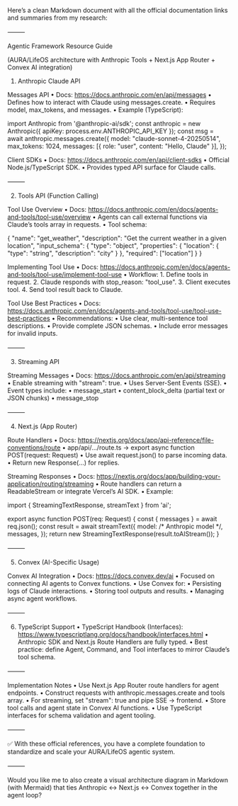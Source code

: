 Here’s a clean Markdown document with all the official documentation links and summaries from my research:

⸻

Agentic Framework Resource Guide

(AURA/LifeOS architecture with Anthropic Tools + Next.js App Router + Convex AI integration)

1. Anthropic Claude API

Messages API
	•	Docs: https://docs.anthropic.com/en/api/messages
	•	Defines how to interact with Claude using messages.create.
	•	Requires model, max_tokens, and messages.
	•	Example (TypeScript):

import Anthropic from '@anthropic-ai/sdk';
const anthropic = new Anthropic({ apiKey: process.env.ANTHROPIC_API_KEY });
const msg = await anthropic.messages.create({
  model: "claude-sonnet-4-20250514",
  max_tokens: 1024,
  messages: [{ role: "user", content: "Hello, Claude" }],
});

Client SDKs
	•	Docs: https://docs.anthropic.com/en/api/client-sdks
	•	Official Node.js/TypeScript SDK.
	•	Provides typed API surface for Claude calls.

⸻

2. Tools API (Function Calling)

Tool Use Overview
	•	Docs: https://docs.anthropic.com/en/docs/agents-and-tools/tool-use/overview
	•	Agents can call external functions via Claude’s tools array in requests.
	•	Tool schema:

{
  "name": "get_weather",
  "description": "Get the current weather in a given location",
  "input_schema": {
    "type": "object",
    "properties": {
      "location": { "type": "string", "description": "city" }
    },
    "required": ["location"]
  }
}

Implementing Tool Use
	•	Docs: https://docs.anthropic.com/en/docs/agents-and-tools/tool-use/implement-tool-use
	•	Workflow:
	1.	Define tools in request.
	2.	Claude responds with stop_reason: "tool_use".
	3.	Client executes tool.
	4.	Send tool result back to Claude.

Tool Use Best Practices
	•	Docs: https://docs.anthropic.com/en/docs/agents-and-tools/tool-use/tool-use-best-practices
	•	Recommendations:
	•	Use clear, multi-sentence tool descriptions.
	•	Provide complete JSON schemas.
	•	Include error messages for invalid inputs.

⸻

3. Streaming API

Streaming Messages
	•	Docs: https://docs.anthropic.com/en/api/streaming
	•	Enable streaming with "stream": true.
	•	Uses Server-Sent Events (SSE).
	•	Event types include:
	•	message_start
	•	content_block_delta (partial text or JSON chunks)
	•	message_stop

⸻

4. Next.js (App Router)

Route Handlers
	•	Docs: https://nextjs.org/docs/app/api-reference/file-conventions/route
	•	app/api/.../route.ts → export async function POST(request: Request)
	•	Use await request.json() to parse incoming data.
	•	Return new Response(...) for replies.

Streaming Responses
	•	Docs: https://nextjs.org/docs/app/building-your-application/routing/streaming
	•	Route handlers can return a ReadableStream or integrate Vercel’s AI SDK.
	•	Example:

import { StreamingTextResponse, streamText } from 'ai';

export async function POST(req: Request) {
  const { messages } = await req.json();
  const result = await streamText({
    model: /* Anthropic model */,
    messages,
  });
  return new StreamingTextResponse(result.toAIStream());
}


⸻

5. Convex (AI-Specific Usage)

Convex AI Integration
	•	Docs: https://docs.convex.dev/ai
	•	Focused on connecting AI agents to Convex functions.
	•	Use Convex for:
	•	Persisting logs of Claude interactions.
	•	Storing tool outputs and results.
	•	Managing async agent workflows.

⸻

6. TypeScript Support
	•	TypeScript Handbook (Interfaces): https://www.typescriptlang.org/docs/handbook/interfaces.html
	•	Anthropic SDK and Next.js Route Handlers are fully typed.
	•	Best practice: define Agent, Command, and Tool interfaces to mirror Claude’s tool schema.

⸻

Implementation Notes
	•	Use Next.js App Router route handlers for agent endpoints.
	•	Construct requests with anthropic.messages.create and tools array.
	•	For streaming, set "stream": true and pipe SSE → frontend.
	•	Store tool calls and agent state in Convex AI functions.
	•	Use TypeScript interfaces for schema validation and agent tooling.

⸻

✅ With these official references, you have a complete foundation to standardize and scale your AURA/LifeOS agentic system.

⸻

Would you like me to also create a visual architecture diagram in Markdown (with Mermaid) that ties Anthropic ↔ Next.js ↔ Convex together in the agent loop?